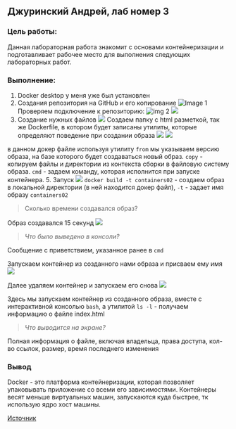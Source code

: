 ##  Джуринский Андрей, лаб номер 3
###  Цель работы: 
Данная лабораторная работа знакомит с основами контейнеризации и подготавливает рабочее место для выполнения следующих лабораторных работ.

### Выполнение:
1.  Docker desktop у меня уже был установлен
2. Создания репозитория на GitHub и его копирование
![Image 1](https://i.imgur.com/fBvuHoq.png)
Проверяем подключение к репозиторию:
![img 2](https://i.imgur.com/hEwhQXw.png)
![](https://i.imgur.com/6mAnQaa.png)
3. Создание нужных файлов
![](https://i.imgur.com/wE3IdML.png)
Создаем папку с html разметкой, так же Dockerfile, в котором будет записаны утилиты, которые определяют поведение при создании образа
![](https://i.imgur.com/8DZbRPS.png)
![](https://i.imgur.com/paQH8de.png)

в данном докер файле используя утилиту `from` мы указываем версию образа, на базе которого будет создаваться нoвый образ. `copy` - копируем  файлы и директории из контекста сборки в файловую систему образа. `cmd` - задаем команду, которая исполнится при запуске контейнера. 
5. Запуск
![](https://i.imgur.com/zadWhiQ.png)
`docker build -t containers02` - создаем образ в локальной директории (в ней находится докер файл), `-t` - задает имя образу `containers02`
> Сколько времени создавался образ?

Образ создавался 15 секунд
![](https://i.imgur.com/0vA60HY.png)

> _Что было выведено в консоли?_

Сообщение с приветствием, указанное ранее в `cmd`

Запускаем контейнер из созданного нами образа и присваем ему имя
![](https://i.imgur.com/mst33I1.png)

Далее удаляем контейнер и запускаем его снова
![](https://i.imgur.com/0rd9SZm.png)

Здесь мы запускаем контейнер из созданного образа, вместе с интерактивной консолью `bash`, а утилитой `ls -l` - получаем информацию о файле index.html

> _Что выводится на экране?_

Полная информация о файле, включая владельца, права доступа, кол-во ссылок, размер, время последнего изменения

### Вывод
Docker - это платформа контейнеризации, которая позволяет упаковывать приложение со всеми его зависимостями. Контейнеры весят меньше виртуальных машин, запускаются куда быстрее, тк использую ядро хост машины.

[Источник](https://www.incredibuild.com/blog/docker-101-a-comprehensive-tutorial-for-beginners)
